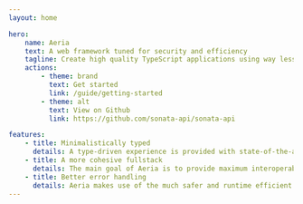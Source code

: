 ```yaml
---
layout: home

hero:
    name: Aeria
    text: A web framework tuned for security and efficiency
    tagline: Create high quality TypeScript applications using way less code
    actions:
        - theme: brand
          text: Get started
          link: /guide/getting-started
        - theme: alt
          text: View on Github
          link: https://github.com/sonata-api/sonata-api

features:
    - title: Minimalistically typed
      details: A type-driven experience is provided with state-of-the-art TypeScript
    - title: A more cohesive fullstack
      details: The main goal of Aeria is to provide maximum interoperability between frontend and backend
    - title: Better error handling
      details: Aeria makes use of the much safer and runtime efficient Either approach to error handing
---
```

